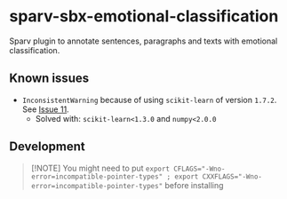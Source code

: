 # sparv-sbx-emotional-classification

Sparv plugin to annotate sentences, paragraphs and texts with emotional classification.

## Known issues

- `InconsistentWarning` because of using `scikit-learn` of version `1.7.2`. See [Issue 11](https://github.com/spraakbanken/sparv-sbx-emotional-classification/issues/11).
  - Solved with: `scikit-learn<1.3.0` and `numpy<2.0.0`

## Development

> [!NOTE] You might need to put
> `export CFLAGS="-Wno-error=incompatible-pointer-types" ; export CXXFLAGS="-Wno-error=incompatible-pointer-types"` before installing
